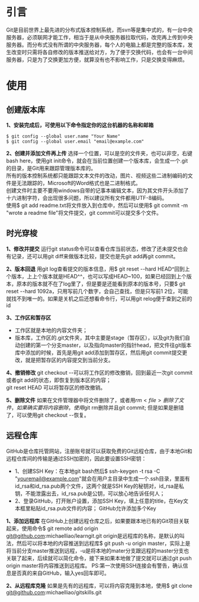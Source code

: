 # 引言
Git是目前世界上最先进的分布式版本控制系统，而svn等是集中式的，有一台中央服务器，必须联网才能工作，相当于是从中央服务器拉取代码，改完再上传到中央服务器。而分布式没有所谓的中央服务器，每个人的电脑上都是完整的版本库，发生改变时只需将各自修改的版本推送给对方，为了便于交换代码，也会有一台中间服务器，只是为了交换更加方便，就算没有也不影响工作，只是交换变得麻烦。

# 使用
## 创建版本库
**1、安装完成后，可使用以下命令指定你的这台机器的名称和邮箱**

	$ git config --global user.name "Your Name"
	$ git config --global user.email "email@example.com"
	
**2、创建并添加文件再上传**
选择一个位置，可以是空的文件夹，也可以非空，右键bash here，使用git init命令，就会在当前位置创建一个版本库，会生成一个.git的目录，是Git用来跟踪管理版本库的。  
所有的版本控制系统都只能跟踪文本文件的改动，图片、视频这些二进制编码的文件是无法跟踪的，Microsoft的Word格式也是二进制格式。  
创建文件时主要不要用windows自带的记事本编辑文本，因为其文件开头添加了十六进制字符，会出现很多问题，所以建议所有文件都用UTF-8编码。  
使用$ git add readme.txt将文件放入到仓库中，然后可以使用$ git commit -m "wrote a readme file"将文件提交，git commit可以提交多个文件。

## 时光穿梭
**1、修改并提交**
运行git status命令可以查看仓库当前状态，修改了还未提交也会有记录，还可以用git diff来做版本比较，提交也是先git add再git commit。

**2、版本回退**
用git log查看提交的版本信息，用$ git reset --hard HEAD^回到上个版本，上上个版本就是HEAD^^，也可以写成HEAD~100，如果已经回到上个版本，原本的版本就不在了log里了，但是要是还能看到原本的版本号，只要$ git reset --hard 1092a，只用写前几个数字，会自己查找，但是只写前1 2位，可能就找不到唯一的。如果是关机之后还想看命令行，可以用git relog便于查到之前的id

**3、工作区和暂存区**
* 工作区就是本地的内容文件夹；
* 版本库，工作区的.git文件夹，其中主要是stage（暂存区），以及git为我们自动创建的第一个分支master，以及指向master的指针head，把文件往git版本库中添加的时候，首先是用git add添加到暂存区，然后用git commit提交更改，就是把暂存区的内容提交到当前分支。

**4、撤销修改**
git checkout --<file>可以将工作区的修改撤销，回到最近一次git commit或者git add的状态，即恢复到版本区的内容；  
git reset HEAD <file>可以将暂存区的修改撤销。

**5、删除文件**
如果在文件管理器中将文件删除了，或者用$rm <file>删除了文件，如果确实要将内容删除，使用$git rm删除并且git commit;
但是如果是删错了，可以使用git checkout --<file>恢复。

## 远程仓库
GitHub是仓库托管网站，注册账号就可以获取免费的Git远程仓库，由于本地Git和远程仓库间的传输是通过SSH加密的，因此要设置SSH密钥：
* 1、创建SSH Key：在本地git bash然后$ ssh-keygen -t rsa -C "youremail@example.com"就会在用户主目录中生成一个.ssh目录，里面有id_rsa和id_rsa.pub两个文件，这两个就是SSH Key的秘钥对，id_rsa是私钥，不能泄露出去，id_rsa.pub是公钥，可以放心地告诉任何人；  
* 2、登录GitHub，打开账户设置，添加SSH Key，填上任意的title，在Key文本框里粘贴id_rsa.pub文件的内容；
GitHub允许添加多个Key

**1、添加远程库**
在GitHub上创建远程仓库之后，如果要跟本地已有的Git项目关联起来，使用命令$ git remote add origin git@github.com:michaelliao/learngit.git
origin是远程库的名称，是默认的叫法，然后可以将本地的内容推送到远程库$ git push -u origin master，实际上是将当前分支master推送到远程，-u是将本地的mater分支跟远程的master分支也关联了起来，后续就可以简化命令，接下来如果本地做了提交就可以通过git push origin master将内容推送到远程库。
PS:第一次使用SSH连接会有警告，确认信息是否真的来自GitHub，输入yes回车即可。

**2、从远程库克隆**
如果是先有的远程库，可以将内容克隆到本地，使用$ git clone git@github.com:michaelliao/gitskills.git
